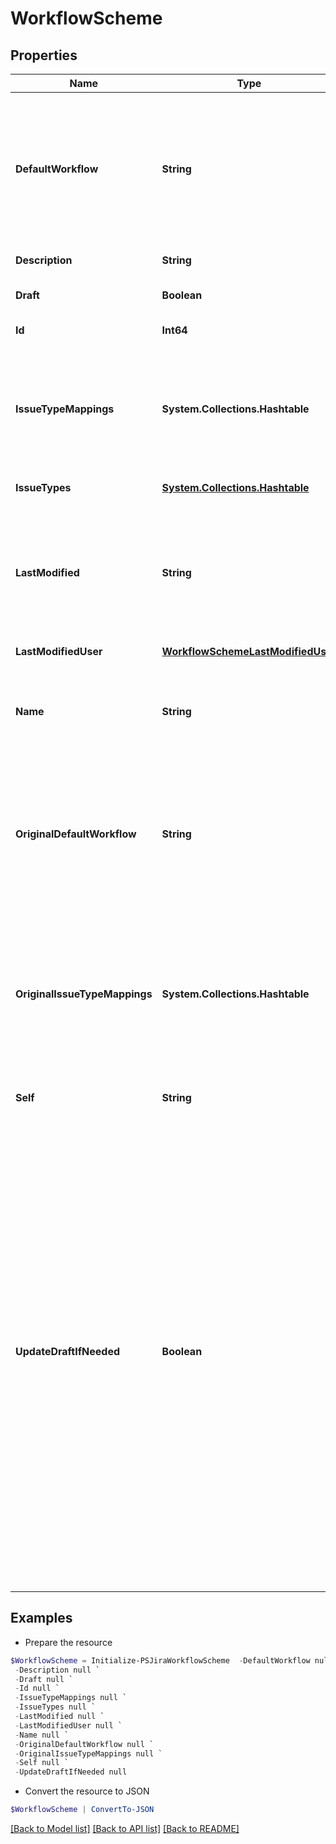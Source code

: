 # WorkflowScheme
## Properties

Name | Type | Description | Notes
------------ | ------------- | ------------- | -------------
**DefaultWorkflow** | **String** | The name of the default workflow for the workflow scheme. The default workflow has *All Unassigned Issue Types* assigned to it in Jira. If &#x60;defaultWorkflow&#x60; is not specified when creating a workflow scheme, it is set to *Jira Workflow (jira)*. | [optional] 
**Description** | **String** | The description of the workflow scheme. | [optional] 
**Draft** | **Boolean** | Whether the workflow scheme is a draft or not. | [optional] [readonly] 
**Id** | **Int64** | The ID of the workflow scheme. | [optional] [readonly] 
**IssueTypeMappings** | **System.Collections.Hashtable** | The issue type to workflow mappings, where each mapping is an issue type ID and workflow name pair. Note that an issue type can only be mapped to one workflow in a workflow scheme. | [optional] 
**IssueTypes** | [**System.Collections.Hashtable**](IssueTypeDetails.md) | The issue types available in Jira. | [optional] [readonly] 
**LastModified** | **String** | The date-time that the draft workflow scheme was last modified. A modification is a change to the issue type-project mappings only. This property does not apply to non-draft workflows. | [optional] [readonly] 
**LastModifiedUser** | [**WorkflowSchemeLastModifiedUser**](WorkflowSchemeLastModifiedUser.md) |  | [optional] 
**Name** | **String** | The name of the workflow scheme. The name must be unique. The maximum length is 255 characters. Required when creating a workflow scheme. | [optional] 
**OriginalDefaultWorkflow** | **String** | For draft workflow schemes, this property is the name of the default workflow for the original workflow scheme. The default workflow has *All Unassigned Issue Types* assigned to it in Jira. | [optional] [readonly] 
**OriginalIssueTypeMappings** | **System.Collections.Hashtable** | For draft workflow schemes, this property is the issue type to workflow mappings for the original workflow scheme, where each mapping is an issue type ID and workflow name pair. Note that an issue type can only be mapped to one workflow in a workflow scheme. | [optional] [readonly] 
**Self** | **String** |  | [optional] [readonly] 
**UpdateDraftIfNeeded** | **Boolean** | Whether to create or update a draft workflow scheme when updating an active workflow scheme. An active workflow scheme is a workflow scheme that is used by at least one project. The following examples show how this property works:   *  Update an active workflow scheme with &#x60;updateDraftIfNeeded&#x60; set to &#x60;true&#x60;: If a draft workflow scheme exists, it is updated. Otherwise, a draft workflow scheme is created.  *  Update an active workflow scheme with &#x60;updateDraftIfNeeded&#x60; set to &#x60;false&#x60;: An error is returned, as active workflow schemes cannot be updated.  *  Update an inactive workflow scheme with &#x60;updateDraftIfNeeded&#x60; set to &#x60;true&#x60;: The workflow scheme is updated, as inactive workflow schemes do not require drafts to update.  Defaults to &#x60;false&#x60;. | [optional] 

## Examples

- Prepare the resource
```powershell
$WorkflowScheme = Initialize-PSJiraWorkflowScheme  -DefaultWorkflow null `
 -Description null `
 -Draft null `
 -Id null `
 -IssueTypeMappings null `
 -IssueTypes null `
 -LastModified null `
 -LastModifiedUser null `
 -Name null `
 -OriginalDefaultWorkflow null `
 -OriginalIssueTypeMappings null `
 -Self null `
 -UpdateDraftIfNeeded null
```

- Convert the resource to JSON
```powershell
$WorkflowScheme | ConvertTo-JSON
```

[[Back to Model list]](../README.md#documentation-for-models) [[Back to API list]](../README.md#documentation-for-api-endpoints) [[Back to README]](../README.md)

